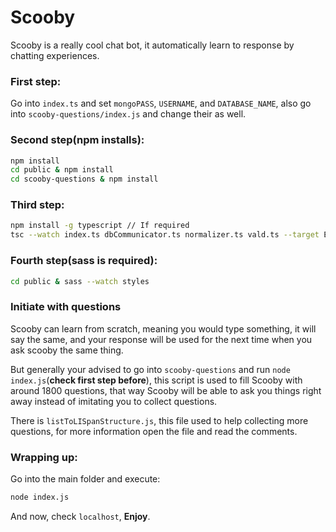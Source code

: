 # Scooby
Scooby is a really cool chat bot, it automatically learn to response by chatting experiences.

### First step:
Go into `index.ts` and set `mongoPASS`, `USERNAME`, and `DATABASE_NAME`, also go into `scooby-questions/index.js` and change their as well.

### Second step(npm installs):
```sh
npm install
cd public & npm install
cd scooby-questions & npm install
```

### Third step:
```sh
npm install -g typescript // If required
tsc --watch index.ts dbCommunicator.ts normalizer.ts vald.ts --target ES5 --module commonjs
```

### Fourth step(sass is required):
```sh
cd public & sass --watch styles
```

### Initiate with questions
Scooby can learn from scratch, meaning you would type something, it will say the same, and your response will be used for the next time when you ask scooby the same thing.

But generally your advised to go into `scooby-questions` and run `node index.js`(**check first step before**), this script is used to fill Scooby with around 1800 questions, that way Scooby will be able to ask you things right away instead of imitating you to collect questions.

There is `listToLISpanStructure.js`, this file used to help collecting more questions, for more information open the file and read the comments.

### Wrapping up:
Go into the main folder and execute:
```sh
node index.js
```

And now, check `localhost`, **Enjoy**.